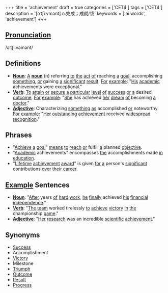 +++
title = 'achievement'
draft = true
categories = ['CET4']
tags = ['CET4']
description = '[əˈt∫iːvmənt] n.完成；成就/绩'
keywords = ['ai words', 'achievement']
+++

## [Pronunciation](/en/post/pronunciation/)
/əˈtʃiːvəmənt/

## Definitions
- **[Noun](/en/post/noun/)**: [A](/en/post/a/) **[noun](/en/post/noun/)** (n) referring [to](/en/post/to/) [the](/en/post/the/) [act](/en/post/act/) [of](/en/post/of/) reaching [a](/en/post/a/) [goal](/en/post/goal/), accomplishing [something](/en/post/something/), [or](/en/post/or/) gaining [a](/en/post/a/) [significant](/en/post/significant/) [result](/en/post/result/). [For](/en/post/for/) [example](/en/post/example/): "[His](/en/post/his/) [academic](/en/post/academic/) achievements were exceptional."
- **[Verb](/en/post/verb/)**: [To](/en/post/to/) [attain](/en/post/attain/) [or](/en/post/or/) [secure](/en/post/secure/) [a](/en/post/a/) [particular](/en/post/particular/) [level](/en/post/level/) [of](/en/post/of/) [success](/en/post/success/) [or](/en/post/or/) [a](/en/post/a/) desired [outcome](/en/post/outcome/). [For](/en/post/for/) [example](/en/post/example/): "[She](/en/post/she/) has achieved [her](/en/post/her/) [dream](/en/post/dream/) [of](/en/post/of/) becoming [a](/en/post/a/) [doctor](/en/post/doctor/)."
- **[Adjective](/en/post/adjective/)**: Characterizing [something](/en/post/something/) [as](/en/post/as/) accomplished [or](/en/post/or/) noteworthy. [For](/en/post/for/) [example](/en/post/example/): "[Her](/en/post/her/) [outstanding](/en/post/outstanding/) [achievement](/en/post/achievement/) received [widespread](/en/post/widespread/) [recognition](/en/post/recognition/)."

## Phrases
- "[Achieve](/en/post/achieve/) [a](/en/post/a/) [goal](/en/post/goal/)" [means](/en/post/means/) [to](/en/post/to/) [reach](/en/post/reach/) [or](/en/post/or/) fulfill [a](/en/post/a/) planned [objective](/en/post/objective/).
- "[Academic](/en/post/academic/) achievements" encompasses [the](/en/post/the/) accomplishments made [in](/en/post/in/) [education](/en/post/education/).
- "[Lifetime](/en/post/lifetime/) [achievement](/en/post/achievement/) [award](/en/post/award/)" is given [for](/en/post/for/) [a](/en/post/a/) person's [significant](/en/post/significant/) contributions [over](/en/post/over/) [their](/en/post/their/) [career](/en/post/career/).

## [Example](/en/post/example/) Sentences
- **[Noun](/en/post/noun/)**: "[After](/en/post/after/) years [of](/en/post/of/) [hard](/en/post/hard/) [work](/en/post/work/), [he](/en/post/he/) [finally](/en/post/finally/) achieved [his](/en/post/his/) [financial](/en/post/financial/) [independence](/en/post/independence/)."
- **[Verb](/en/post/verb/)**: "[The](/en/post/the/) [team](/en/post/team/) worked tirelessly [to](/en/post/to/) [achieve](/en/post/achieve/) [victory](/en/post/victory/) [in](/en/post/in/) [the](/en/post/the/) championship [game](/en/post/game/)."
- **[Adjective](/en/post/adjective/)**: "[Her](/en/post/her/) [research](/en/post/research/) was an incredible [scientific](/en/post/scientific/) [achievement](/en/post/achievement/)."

## Synonyms
- [Success](/en/post/success/)
- Accomplishment
- [Victory](/en/post/victory/)
- Milestone
- [Triumph](/en/post/triumph/)
- [Outcome](/en/post/outcome/)
- [Result](/en/post/result/)
- [Progress](/en/post/progress/)
